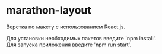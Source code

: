 # marathon-layout

Верстка по макету с использованием React.js.

Для установки необходимых пакетов введите 'npm install'.  
Для запуска приложения введите 'npm run start'.
